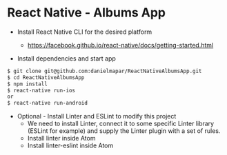 # React Native - Albums App

  - Install React Native CLI for the desired platform
    - https://facebook.github.io/react-native/docs/getting-started.html

  - Install dependencies and start app
```sh
$ git clone git@github.com:danielmapar/ReactNativeAlbumsApp.git
$ cd ReactNativeAlbumsApp
$ npm install
$ react-native run-ios
or
$ react-native run-android
```

  - Optional - Install Linter and ESLint to modify this project
    - We need to install Linter, connect it to some specific Linter library (ESLint for example)
    and supply the Linter plugin with a set of rules.
    - Install linter inside Atom
    - Install linter-eslint inside Atom
